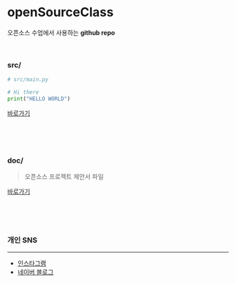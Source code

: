 # openSourceClass
오픈소스 수업에서 사용하는 **github repo**

<br><!-- src 폴더 설명 -->

### src/
```python
# src/main.py

# Hi there
print("HELLO WORLD")
```
[바로가기](#)

<br><br><br><!-- doc 폴더 설명 -->

### doc/
 > 오픈소스 프로젝트 제안서 파일   

[바로가기](#)

<br><br><br><!-- 개인 sns 주소 -->

### 개인 SNS
---  
 - [인스타그램](https://www.instagram.com/kim_ssammwu/)  
 - [네이버 블로그](https://blog.naver.com/dlalsdn1009)


